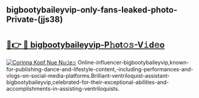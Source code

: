## bigbootybaileyvip-only-fans​-leaked-photo​-Private-(jjs38)


# <h2><a href="https://mediaupload.pro?title=bigbootybaileyvip&ref=git">🔗👉 🔴 bigbootybaileyvip-P𝚑ot𝚘𝚜-V𝚒d𝚎o</a></h2>

[![Corinna Kopf Nue Nu𝚍e𝚜](https://i.imgur.com/0qMVB7G.gif)](https://mediaupload.pro?title=bigbootybaileyvip&ref=git)
Online-influencer-bigbootybaileyvip,known-for-publishing-dance-and-lifestyle-content,-including-performances-and-vlogs-on-social-media-platforms.Brilliant-ventriloquist-assistant-bigbootybaileyvip,celebrated-for-their-exceptional-abilities-and-accomplishments-in-assisting-ventriloquists.  